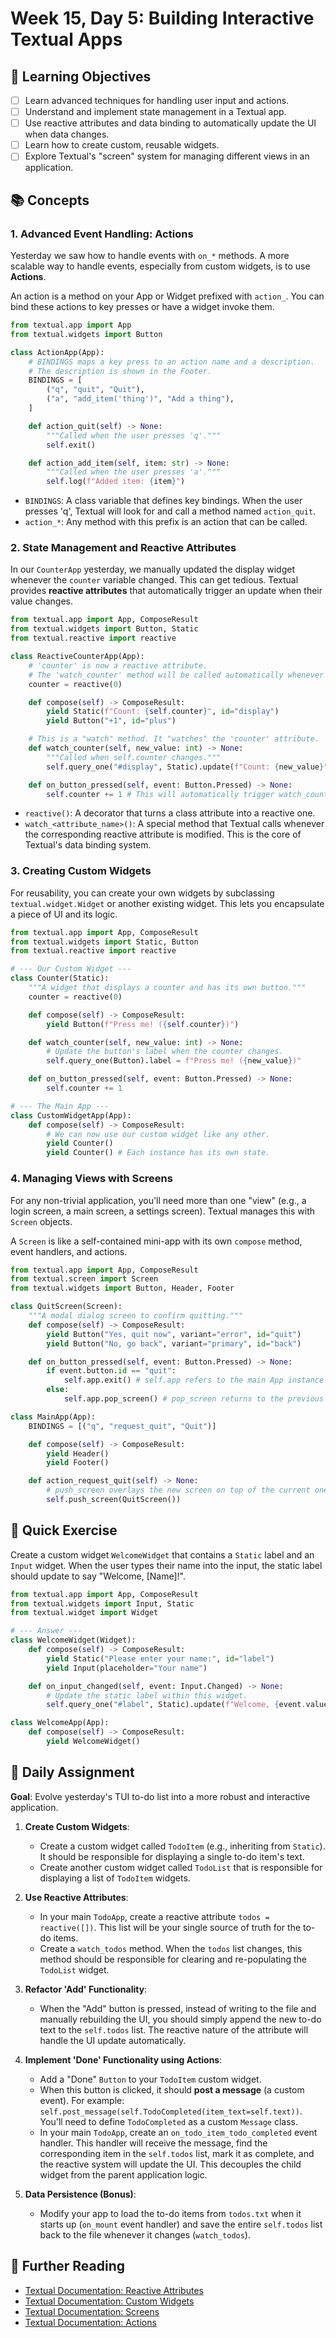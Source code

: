 # Week 15, Day 5: Building Interactive Textual Apps

## 🎯 Learning Objectives
- [ ] Learn advanced techniques for handling user input and actions.
- [ ] Understand and implement state management in a Textual app.
- [ ] Use reactive attributes and data binding to automatically update the UI when data changes.
- [ ] Learn how to create custom, reusable widgets.
- [ ] Explore Textual's "screen" system for managing different views in an application.

## 📚 Concepts

### 1. Advanced Event Handling: Actions
Yesterday we saw how to handle events with `on_*` methods. A more scalable way to handle events, especially from custom widgets, is to use **Actions**.

An action is a method on your App or Widget prefixed with `action_`. You can bind these actions to key presses or have a widget invoke them.

```python
from textual.app import App
from textual.widgets import Button

class ActionApp(App):
    # BINDINGS maps a key press to an action name and a description.
    # The description is shown in the Footer.
    BINDINGS = [
        ("q", "quit", "Quit"),
        ("a", "add_item('thing')", "Add a thing"),
    ]

    def action_quit(self) -> None:
        """Called when the user presses 'q'."""
        self.exit()

    def action_add_item(self, item: str) -> None:
        """Called when the user presses 'a'."""
        self.log(f"Added item: {item}")
```
-   `BINDINGS`: A class variable that defines key bindings. When the user presses 'q', Textual will look for and call a method named `action_quit`.
-   `action_*`: Any method with this prefix is an action that can be called.

### 2. State Management and Reactive Attributes
In our `CounterApp` yesterday, we manually updated the display widget whenever the `counter` variable changed. This can get tedious. Textual provides **reactive attributes** that automatically trigger an update when their value changes.

```python
from textual.app import App, ComposeResult
from textual.widgets import Button, Static
from textual.reactive import reactive

class ReactiveCounterApp(App):
    # 'counter' is now a reactive attribute.
    # The 'watch_counter' method will be called automatically whenever its value changes.
    counter = reactive(0)

    def compose(self) -> ComposeResult:
        yield Static(f"Count: {self.counter}", id="display")
        yield Button("+1", id="plus")

    # This is a "watch" method. It "watches" the 'counter' attribute.
    def watch_counter(self, new_value: int) -> None:
        """Called when self.counter changes."""
        self.query_one("#display", Static).update(f"Count: {new_value}")

    def on_button_pressed(self, event: Button.Pressed) -> None:
        self.counter += 1 # This will automatically trigger watch_counter!
```
-   `reactive()`: A decorator that turns a class attribute into a reactive one.
-   `watch_<attribute_name>()`: A special method that Textual calls whenever the corresponding reactive attribute is modified. This is the core of Textual's data binding system.

### 3. Creating Custom Widgets
For reusability, you can create your own widgets by subclassing `textual.widget.Widget` or another existing widget. This lets you encapsulate a piece of UI and its logic.

```python
from textual.app import App, ComposeResult
from textual.widgets import Static, Button
from textual.reactive import reactive

# --- Our Custom Widget ---
class Counter(Static):
    """A widget that displays a counter and has its own button."""
    counter = reactive(0)

    def compose(self) -> ComposeResult:
        yield Button(f"Press me! ({self.counter})")

    def watch_counter(self, new_value: int) -> None:
        # Update the button's label when the counter changes.
        self.query_one(Button).label = f"Press me! ({new_value})"

    def on_button_pressed(self, event: Button.Pressed) -> None:
        self.counter += 1

# --- The Main App ---
class CustomWidgetApp(App):
    def compose(self) -> ComposeResult:
        # We can now use our custom widget like any other.
        yield Counter()
        yield Counter() # Each instance has its own state.
```

### 4. Managing Views with Screens
For any non-trivial application, you'll need more than one "view" (e.g., a login screen, a main screen, a settings screen). Textual manages this with `Screen` objects.

A `Screen` is like a self-contained mini-app with its own `compose` method, event handlers, and actions.

```python
from textual.app import App, ComposeResult
from textual.screen import Screen
from textual.widgets import Button, Header, Footer

class QuitScreen(Screen):
    """A modal dialog screen to confirm quitting."""
    def compose(self) -> ComposeResult:
        yield Button("Yes, quit now", variant="error", id="quit")
        yield Button("No, go back", variant="primary", id="back")

    def on_button_pressed(self, event: Button.Pressed) -> None:
        if event.button.id == "quit":
            self.app.exit() # self.app refers to the main App instance
        else:
            self.app.pop_screen() # pop_screen returns to the previous screen

class MainApp(App):
    BINDINGS = [("q", "request_quit", "Quit")]

    def compose(self) -> ComposeResult:
        yield Header()
        yield Footer()

    def action_request_quit(self) -> None:
        # push_screen overlays the new screen on top of the current one.
        self.push_screen(QuitScreen())
```

## 🔹 Quick Exercise
Create a custom widget `WelcomeWidget` that contains a `Static` label and an `Input` widget. When the user types their name into the input, the static label should update to say "Welcome, [Name]!".

```python
from textual.app import App, ComposeResult
from textual.widgets import Input, Static
from textual.widget import Widget

# --- Answer ---
class WelcomeWidget(Widget):
    def compose(self) -> ComposeResult:
        yield Static("Please enter your name:", id="label")
        yield Input(placeholder="Your name")

    def on_input_changed(self, event: Input.Changed) -> None:
        # Update the static label within this widget.
        self.query_one("#label", Static).update(f"Welcome, {event.value}!")

class WelcomeApp(App):
    def compose(self) -> ComposeResult:
        yield WelcomeWidget()
```

## 📝 Daily Assignment
**Goal**: Evolve yesterday's TUI to-do list into a more robust and interactive application.

1.  **Create Custom Widgets**:
    -   Create a custom widget called `TodoItem` (e.g., inheriting from `Static`). It should be responsible for displaying a single to-do item's text.
    -   Create another custom widget called `TodoList` that is responsible for displaying a list of `TodoItem` widgets.

2.  **Use Reactive Attributes**:
    -   In your main `TodoApp`, create a reactive attribute `todos = reactive([])`. This list will be your single source of truth for the to-do items.
    -   Create a `watch_todos` method. When the `todos` list changes, this method should be responsible for clearing and re-populating the `TodoList` widget.

3.  **Refactor 'Add' Functionality**:
    -   When the "Add" button is pressed, instead of writing to the file and manually rebuilding the UI, you should simply append the new to-do text to the `self.todos` list. The reactive nature of the attribute will handle the UI update automatically.

4.  **Implement 'Done' Functionality using Actions**:
    -   Add a "Done" `Button` to your `TodoItem` custom widget.
    -   When this button is clicked, it should **post a message** (a custom event). For example: `self.post_message(self.TodoCompleted(item_text=self.text))`. You'll need to define `TodoCompleted` as a custom `Message` class.
    -   In your main `TodoApp`, create an `on_todo_item_todo_completed` event handler. This handler will receive the message, find the corresponding item in the `self.todos` list, mark it as complete, and the reactive system will update the UI. This decouples the child widget from the parent application logic.

5.  **Data Persistence (Bonus)**:
    -   Modify your app to load the to-do items from `todos.txt` when it starts up (`on_mount` event handler) and save the entire `self.todos` list back to the file whenever it changes (`watch_todos`).

## 📖 Further Reading
- [Textual Documentation: Reactive Attributes](https://textual.textualize.io/guide/reactivity/)
- [Textual Documentation: Custom Widgets](https://textual.textualize.io/guide/widgets/#custom-widgets)
- [Textual Documentation: Screens](https://textual.textualize.io/guide/screens/)
- [Textual Documentation: Actions](https://textual.textualize.io/guide/actions/)
